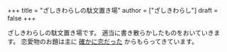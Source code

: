 +++
title = "ざしきわらしの駄文置き場"
author = ["ざしきわらし"]
draft = false
+++

ざしきわらしの駄文置き場です。
適当に書き散らかしたものをおいていきます。
恋愛物のお題は主に [確かに恋だった](http://have-a.chew.jp/) からもらってきています。
